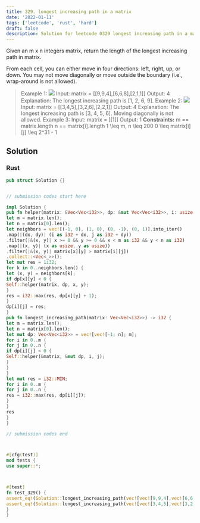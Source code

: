 ```yaml
---
title: 329. longest increasing path in a matrix
date: '2022-01-11'
tags: ['leetcode', 'rust', 'hard']
draft: false
description: Solution for leetcode 0329 longest increasing path in a matrix
---
```




Given an m x n integers matrix, return the length of the longest increasing path in matrix.

From each cell, you can either move in four directions: left, right, up, or down. You may not move diagonally or move outside the boundary (i.e., wrap-around is not allowed).



>   Example 1:
>   ![](https://assets.leetcode.com/uploads/2021/01/05/grid1.jpg)
>   Input: matrix <TeX>=</TeX> [[9,9,4],[6,6,8],[2,1,1]]
>   Output: 4
>   Explanation: The longest increasing path is [1, 2, 6, 9].
>   Example 2:
>   ![](https://assets.leetcode.com/uploads/2021/01/27/tmp-grid.jpg)
>   Input: matrix <TeX>=</TeX> [[3,4,5],[3,2,6],[2,2,1]]
>   Output: 4
>   Explanation: The longest increasing path is [3, 4, 5, 6]. Moving diagonally is not allowed.
>   Example 3:
>   Input: matrix <TeX>=</TeX> [[1]]
>   Output: 1
**Constraints:**
>   	m <TeX>=</TeX><TeX>=</TeX> matrix.length
>   	n <TeX>=</TeX><TeX>=</TeX> matrix[i].length
>   	1 <TeX>\leq</TeX> m, n <TeX>\leq</TeX> 200
>   	0 <TeX>\leq</TeX> matrix[i][j] <TeX>\leq</TeX> 2^31 - 1


## Solution


### Rust
```rust
pub struct Solution {}


// submission codes start here

impl Solution {
pub fn helper(matrix: &Vec<Vec<i32>>, dp: &mut Vec<Vec<i32>>, i: usize, j: usize) {
let m = matrix.len();
let n = matrix[0].len();
let neighbors = vec![(-1, 0), (1, 0), (0, -1), (0, 1)].into_iter()
.map(|(dx, dy)| (i as i32 + dx, j as i32 + dy))
.filter(|&(x, y)| x >= 0 && y >= 0 && x < m as i32 && y < n as i32)
.map(|(x, y)| (x as usize, y as usize))
.filter(|&(x, y)| matrix[x][y] > matrix[i][j])
.collect::<Vec<_>>();
let mut res = 1i32;
for k in 0..neighbors.len() {
let (x, y) = neighbors[k];
if dp[x][y] < 0 {
Self::helper(matrix, dp, x, y);
}
res = i32::max(res, dp[x][y] + 1);
}
dp[i][j] = res;
}
pub fn longest_increasing_path(matrix: Vec<Vec<i32>>) -> i32 {
let m = matrix.len();
let n = matrix[0].len();
let mut dp: Vec<Vec<i32>> = vec![vec![-1; n]; m];
for i in 0..m {
for j in 0..n {
if dp[i][j] < 0 {
Self::helper(&matrix, &mut dp, i, j);
}
}
}
let mut res = i32::MIN;
for i in 0..m {
for j in 0..n {
res = i32::max(res, dp[i][j]);
}
}
res
}
}

// submission codes end



#[cfg(test)]
mod tests {
use super::*;



#[test]
fn test_329() {
assert_eq!(Solution::longest_increasing_path(vec![vec![9,9,4],vec![6,6,8],vec![2,1,1]]), 4);
assert_eq!(Solution::longest_increasing_path(vec![vec![3,4,5],vec![3,2,6],vec![2,2,1]]), 4);
}
}

```
